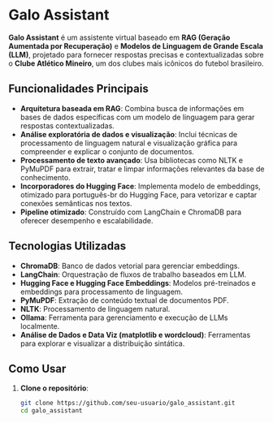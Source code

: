 # Galo Assistant

**Galo Assistant** é um assistente virtual baseado em **RAG (Geração Aumentada por Recuperação)** e **Modelos de Linguagem de Grande Escala (LLM)**, projetado para fornecer respostas precisas e contextualizadas sobre o **Clube Atlético Mineiro**, um dos clubes mais icônicos do futebol brasileiro.

## Funcionalidades Principais

- **Arquitetura baseada em RAG**: Combina busca de informações em bases de dados específicas com um modelo de linguagem para gerar respostas contextualizadas.
- **Análise exploratória de dados e visualização**: Inclui técnicas de processamento de linguagem natural e visualização gráfica para compreender e explicar o conjunto de documentos.
- **Processamento de texto avançado**: Usa bibliotecas como NLTK e PyMuPDF para extrair, tratar e limpar informações relevantes da base de conhecimento.
- **Incorporadores do Hugging Face**: Implementa modelo de embeddings, otimizado para português-br do Hugging Face, para vetorizar e captar conexões semânticas nos textos.
- **Pipeline otimizado**: Construído com LangChain e ChromaDB para oferecer desempenho e escalabilidade.

## Tecnologias Utilizadas

- **ChromaDB**: Banco de dados vetorial para gerenciar embeddings.
- **LangChain**: Orquestração de fluxos de trabalho baseados em LLM.
- **Hugging Face e Hugging Face Embeddings**: Modelos pré-treinados e embeddings para processamento de linguagem.
- **PyMuPDF**: Extração de conteúdo textual de documentos PDF.
- **NLTK**: Processamento de linguagem natural.
- **Ollama**: Ferramenta para gerenciamento e execução de LLMs localmente.
- **Análise de Dados e Data Viz (matplotlib e wordcloud)**: Ferramentas para explorar e visualizar a distribuição sintática.

## Como Usar

1. **Clone o repositório**:
   ```bash
   git clone https://github.com/seu-usuario/galo_assistant.git
   cd galo_assistant
